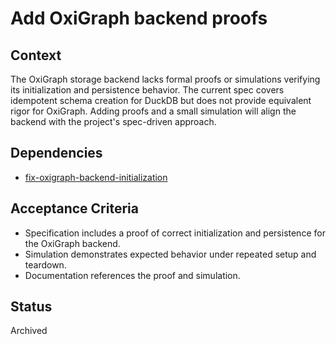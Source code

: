 # Add OxiGraph backend proofs

## Context
The OxiGraph storage backend lacks formal proofs or simulations verifying its
initialization and persistence behavior. The current spec covers idempotent
schema creation for DuckDB but does not provide equivalent rigor for OxiGraph.
Adding proofs and a small simulation will align the backend with the project's
spec-driven approach.

## Dependencies
- [fix-oxigraph-backend-initialization](fix-oxigraph-backend-initialization.md)

## Acceptance Criteria
- Specification includes a proof of correct initialization and persistence for
the OxiGraph backend.
- Simulation demonstrates expected behavior under repeated setup and teardown.
- Documentation references the proof and simulation.

## Status
Archived
